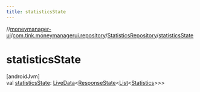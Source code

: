 ```yaml
---
title: statisticsState
---
```

//[moneymanager-ui](../../../index.html)/[com.tink.moneymanagerui.repository](../index.html)/[StatisticsRepository](index.html)/[statisticsState](statistics-state.html)



# statisticsState



[androidJvm]\
val [statisticsState](statistics-state.html): [LiveData](https://developer.android.com/reference/kotlin/androidx/lifecycle/LiveData.html)&lt;[ResponseState](../../com.tink.service.network/-response-state/index.html)&lt;[List](https://kotlinlang.org/api/latest/jvm/stdlib/kotlin.collections/-list/index.html)&lt;[Statistics](../../com.tink.model.statistics/-statistics/index.html)&gt;&gt;&gt;




